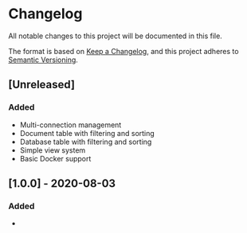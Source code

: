 # Changelog
All notable changes to this project will be documented in this file.

The format is based on [Keep a Changelog](https://keepachangelog.com/en/1.0.0/),
and this project adheres to [Semantic Versioning](https://semver.org/spec/v2.0.0.html).

## [Unreleased]
### Added
- Multi-connection management
- Document table with filtering and sorting
- Database table with filtering and sorting
- Simple view system
- Basic Docker support

## [1.0.0] - 2020-08-03
### Added
- 